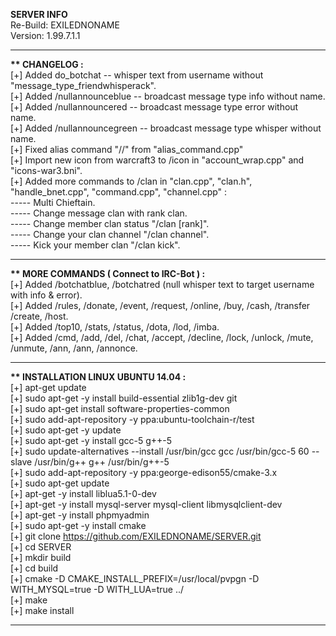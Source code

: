 <b> SERVER INFO </b> <br/>
Re-Build: EXILEDNONAME <br/>
Version: 1.99.7.1.1 <br/>
<hr>

<b> ** CHANGELOG : </b><br/>
[+] Added do_botchat -- whisper text from username without "message_type_friendwhisperack". <br/>
[+] Added /nullannounceblue -- broadcast message type info without name. <br/>
[+] Added /nullannouncered -- broadcast message type error without name. <br/>
[+] Added /nullannouncegreen -- broadcast message type whisper without name. <br/>
[+] Fixed alias command "//" from "alias_command.cpp" <br/>
[+] Import new icon from warcraft3 to /icon in "account_wrap.cpp" and "icons-war3.bni". <br/>
[+] Added more commands to /clan in "clan.cpp", "clan.h", "handle_bnet.cpp", "command.cpp", "channel.cpp" : <br/>
----- Multi Chieftain. <br/>
----- Change message clan with rank clan. <br/>
----- Change member clan status "/clan [rank]". <br/>
----- Change your clan channel "/clan channel". <br/>
----- Kick your member clan "/clan kick". <br/>
<hr>

<b> ** MORE COMMANDS ( Connect to IRC-Bot ) : </b><br/>
[+] Added /botchatblue, /botchatred (null whisper text to target username with info & error). <br/>
[+] Added /rules, /donate, /event, /request, /online, /buy, /cash, /transfer /create, /host. <br/>
[+] Added /top10, /stats, /status, /dota, /lod, /imba. <br/>
[+] Added /cmd, /add, /del, /chat, /accept, /decline, /lock, /unlock, /mute, /unmute, /ann, /ann, /annonce. <br/>
<hr>

<b> ** INSTALLATION LINUX UBUNTU 14.04 : </b><br/>
[+] apt-get update <br/>
[+] sudo apt-get -y install build-essential zlib1g-dev git <br/>
[+] sudo apt-get install software-properties-common <br/>
[+] sudo add-apt-repository -y ppa:ubuntu-toolchain-r/test <br/>
[+] sudo apt-get -y update <br/>
[+] sudo apt-get -y install gcc-5 g++-5 <br/>
[+] sudo update-alternatives --install /usr/bin/gcc gcc /usr/bin/gcc-5 60 --slave /usr/bin/g++ g++ /usr/bin/g++-5 <br/>
[+] sudo add-apt-repository -y ppa:george-edison55/cmake-3.x <br/>
[+] sudo apt-get update <br/>
[+] apt-get -y install liblua5.1-0-dev <br/>
[+] apt-get -y install mysql-server mysql-client libmysqlclient-dev <br/>
[+] apt-get -y install phpmyadmin <br/>
[+] sudo apt-get -y install cmake <br/>
[+] git clone https://github.com/EXILEDNONAME/SERVER.git <br/>
[+] cd SERVER <br/>
[+] mkdir build <br/>
[+] cd build <br/>
[+] cmake -D CMAKE_INSTALL_PREFIX=/usr/local/pvpgn -D WITH_MYSQL=true -D WITH_LUA=true ../ <br/>
[+] make <br/>
[+] make install <br/>
<hr>
